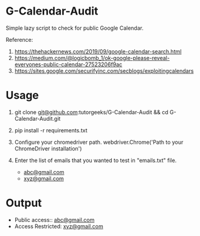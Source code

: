 # G-Calendar-Audit
Simple lazy script to check for public Google Calendar. 

Reference: 
1. https://thehackernews.com/2019/09/google-calendar-search.html 
2. https://medium.com/@logicbomb_1/ok-google-please-reveal-everyones-public-calendar-27523206f9ac
2. https://sites.google.com/securifyinc.com/secblogs/exploitingcalendars

# Usage
1. git clone git@github.com:tutorgeeks/G-Calendar-Audit && cd G-Calendar-Audit.git
2. pip install -r requirements.txt
3. Configure your chromedriver path.
   webdriver.Chrome('Path to your ChromeDriver installation')
4. Enter the list of emails that you wanted to test in "emails.txt" file.
	
	-	abc@gmail.com
	-	xyz@gmail.com
   
 # Output

- Public access:: abc@gmail.com
- Access Restricted: xyz@gmail.com
   
   
  
